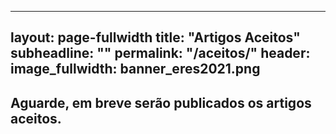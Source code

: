 
---
layout: page-fullwidth
title: "Artigos Aceitos"
subheadline: ""
permalink: "/aceitos/"
header:
   image_fullwidth: banner_eres2021.png
---

<h2>Aguarde, em breve serão publicados os artigos aceitos.</2> 
